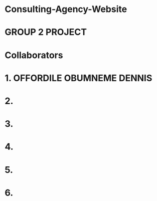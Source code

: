 # Consulting-Agency-Website
# GROUP 2 PROJECT


# Collaborators
# 1. OFFORDILE OBUMNEME DENNIS
# 2.
# 3.
# 4. 
# 5.
# 6.
